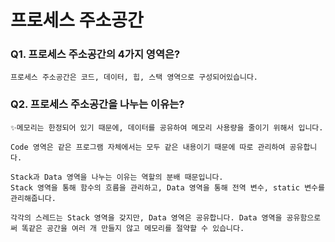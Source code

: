 # 프로세스 주소공간

### Q1. 프로세스 주소공간의 4가지 영역은?
```
프로세스 주소공간은 코드, 데이터, 힙, 스택 영역으로 구성되어있습니다. 
```
### Q2. 프로세스 주소공간을 나누는 이유는?
```
✨메모리는 한정되어 있기 때문에, 데이터를 공유하여 메모리 사용량을 줄이기 위해서 입니다. 

Code 영역은 같은 프로그램 자체에서는 모두 같은 내용이기 때문에 따로 관리하여 공유합니다. 

Stack과 Data 영역을 나누는 이유는 역할의 분배 때문입니다. 
Stack 영역을 통해 함수의 흐름을 관리하고, Data 영역을 통해 전역 변수, static 변수를 관리해줍니다. 

각각의 스레드는 Stack 영역을 갖지만, Data 영역은 공유합니다. Data 영역을 공유함으로써 똑같은 공간을 여러 개 만들지 않고 메모리를 절약할 수 있습니다. 
```